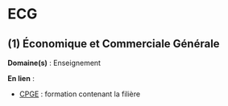 # ECG

## (1) Économique et Commerciale Générale

**Domaine(s)** : Enseignement

**En lien** :

+ [CPGE](../C/cpge.md) : formation contenant la filière
